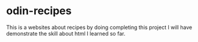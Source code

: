 # odin-recipes

This is a websites about recipes by doing completing this project I will have demonstrate the skill about html I learned so far.
